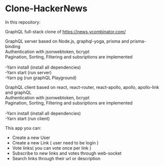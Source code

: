 # Clone-HackerNews

In this repository:<br>

GraphQL full-stack clone of https://news.ycombinator.com/ <br>

GraphQL server based on Node.js, graphql-yoga, prisma and prisma-binding <br>
Authentication with jsonwebtoken, bcrypt <br>
Pagination, Sorting, Filtering and subsriptions are implemented <br>
<br>
-Yarn install (install all dependencies) <br>
-Yarn start (run server) <br>
-Yarn pg (run graphQL Playground) <br>

GraphQL client based on react, react-router, react-apollo, apollo, apollo-link and graphQL <br>
Authentication with jsonwebtoken, bcrypt <br>
Pagination, Sorting, Filtering and subsriptions are implemented <br>
<br>
-Yarn install (install all dependencies) <br>
-Yarn start (run client) <br>


This app you can: <br>
- Create a new User <br>
- Create a new Link ( user need to be login ) <br>
- Vote links( you can vote once per link ) <br>
- Subscribe to new links and votes through web-socket <br>
- Search links through their url or description <br>
